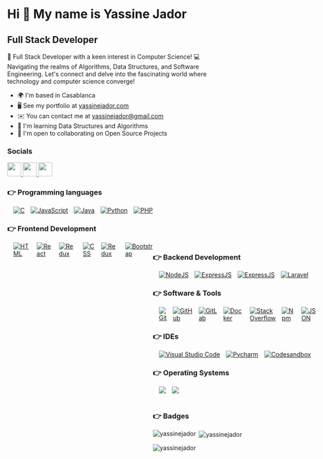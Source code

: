 Hi 👋 My name is Yassine Jador
==============================

Full Stack Developer
--------------------

🚀 Full Stack Developer with a keen interest in Computer Science! 💻 Navigating the realms of Algorithms, Data Structures, and Software Engineering. Let's connect and delve into the fascinating world where technology and computer science converge!

* 🌍  I'm based in Casablanca
* 🖥️  See my portfolio at [yassinejador.com](http://yassinejador.com)
* ✉️  You can contact me at [yassinejador@gmail.com](mailto:yassinejador@gmail.com)
* 🧠  I'm learning Data Structures and Algorithms
* 🤝  I'm open to collaborating on Open Source Projects

### Socials

<p align="left"> <a href="https://www.github.com/yassinejador" target="_blank" rel="noreferrer"> <picture> <source media="(prefers-color-scheme: dark)" srcset="https://raw.githubusercontent.com/danielcranney/readme-generator/main/public/icons/socials/github-dark.svg" /> <source media="(prefers-color-scheme: light)" srcset="https://raw.githubusercontent.com/danielcranney/readme-generator/main/public/icons/socials/github.svg" /> <img src="https://raw.githubusercontent.com/danielcranney/readme-generator/main/public/icons/socials/github.svg" width="32" height="32" /> </picture> </a> <a href="https://www.linkedin.com/in/yassinejador" target="_blank" rel="noreferrer"> <picture> <source media="(prefers-color-scheme: dark)" srcset="https://raw.githubusercontent.com/danielcranney/readme-generator/main/public/icons/socials/linkedin-dark.svg" /> <source media="(prefers-color-scheme: light)" srcset="https://raw.githubusercontent.com/danielcranney/readme-generator/main/public/icons/socials/linkedin.svg" /> <img src="https://raw.githubusercontent.com/danielcranney/readme-generator/main/public/icons/socials/linkedin.svg" width="32" height="32" /> </picture> </a> <a href="https://www.x.com/yassine_jador" target="_blank" rel="noreferrer"> <picture> <source media="(prefers-color-scheme: dark)" srcset="https://raw.githubusercontent.com/danielcranney/readme-generator/main/public/icons/socials/twitter-dark.svg" /> <source media="(prefers-color-scheme: light)" srcset="https://raw.githubusercontent.com/danielcranney/readme-generator/main/public/icons/socials/twitter.svg" /> <img src="https://raw.githubusercontent.com/danielcranney/readme-generator/main/public/icons/socials/twitter.svg" width="32" height="32" /> </picture></a></p>

### 👉 Programming languages

<div style="display: flex"> 
  &emsp; 
  <a href="#" target="_blank"> 
     <img alt="C" src="https://img.shields.io/badge/c-%2300599C.svg?style=for-the-badge&logo=c&logoColor=white">
   </a>
   &emsp; 
  <a href="https://developer.mozilla.org/en-US/docs/Web/JavaScript" target="_blank"> 
     <img alt="JavaScript" src="https://img.shields.io/badge/JavaScript-F7DF1E.svg?style=flat-square&logo=javascript&logoColor=black">
   </a>
  &emsp; 
  <a href="https://www.java.com" target="_blank"> 
    <img alt="Java" src="https://img.shields.io/badge/Java-ED8B00?style=flat-square&logo=openjdk&logoColor=white">
  </a>
  &emsp; 
   <a href="https://www.python.org" target="_blank">
    <img alt="Python" src="https://img.shields.io/badge/Python%20-%2314354C.svg?style=flat-square&logo=python&logoColor=white">
  </a>
  &emsp; 
   <a href="https://www.php.net/" target="_blank">
    <img alt="PHP" src="https://img.shields.io/badge/Php%20-%23474A8A.svg?style=flat-square&logo=php&logoColor=white">
  </a>
</div>

### 👉 Frontend Development
<div style="display: flex"> 
  &emsp; 
  <a href="https://www.w3.org/html/" target="_blank"> 
   <img alt="HTML" src="https://img.shields.io/badge/HTML5%20-%23E34F26.svg?style=flat-square&logo=html5&logoColor=white">
  </a>
  &emsp; 
  <a href="https://www.w3.org/html/" target="_blank"> 
   <img alt="React" src="https://img.shields.io/badge/React-20232A.svg?style=flat-square&logo=react&logoColor=61DAFB">
  </a>
  &emsp; 
  <a href="https://react-redux.js.org/" target="_blank"> 
   <img alt="Redux" src="https://img.shields.io/badge/redux-%23593d88.svg?style=for-the-badge&logo=redux&logoColor=white">
   </a>
   &emsp; 
  <a href="https://www.w3.org/css/" target="_blank"> 
   <img alt="CSS" src="https://img.shields.io/badge/CSS%20-%231572B6.svg?style=flat-square&logo=css3&logoColor=white">
   </a>
   &emsp; 
  <a href="https://www.w3.org/html/" target="_blank"> 
   <img alt="Redux" src="https://img.shields.io/badge/Material--UI-0081CB.svg?style=flat-square&logo=mui&logoColor=white">
   </a>
   &emsp; 
  <a href="https://getbootstrap.com/" target="_blank"> 
   <img alt="Bootstrap" src="https://img.shields.io/badge/Bootstrap-563D7C.svg?style=flat-square&logo=Bootstrap&logoColor=white">
   </a>
<div>

### 👉 Backend Development

<div style="display: flex"> 
  &emsp; 
  <a href="https://www.nodejs.org" target="_blank">
    <img alt="NodeJS" src="https://img.shields.io/badge/NodeJS-339933.svg?style=flat-square&logo=node.js&logoColor=white">
  </a>   
  &emsp; 
  <a href="https://www.expressjs.com" target="_blank"><img alt="ExpressJS" src="https://img.shields.io/badge/ExpressJS-black.svg?style=flat-square&logo=Express&logoColor=white"></a>   
  &emsp; 
  <a href="https://www.symfony.com" target="_blank"><img alt="ExpressJS" src="https://img.shields.io/badge/symfony-%23000000.svg?style=for-the-badge&logo=symfony&logoColor=white"></a>   
  &emsp; 
  <a href="https://www.Laravel.com" target="_blank"><img alt="Laravel" src="https://img.shields.io/badge/laravel-%23FF2D20.svg?style=for-the-badge&logo=laravel&logoColor=white"></a>    
</div>

### 👉 Software & Tools
 
<div style="display: flex"> 
  &emsp;
    <a href="#">
        <img alt="Git" src="https://img.shields.io/badge/Git%20-%23F05033.svg?style=flat-square&logo=git&logoColor=white">
    </a>
  &emsp;
    <a href="#"><img alt="GitHub" src="https://img.shields.io/badge/Github-%23181717.svg?style=flat-square&logo=github&logoColor=white"></a>
  &emsp;
    <a href="#"><img alt="GitLab" src="https://img.shields.io/badge/GitLab-f1f1f1.svg?style=flat-square&logo=gitlab&logoColor=orange"></a>
  &emsp;
    <a href="#"><img alt="Docker" src="https://img.shields.io/badge/Docker-2496ED.svg?style=flat-square&logo=Docker&logoColor=white"></a>
  &emsp;
    <a href="#"><img alt="Stack Overflow" src="https://img.shields.io/badge/-Stack%20Overflow-FE7A16?style=flat-square&logo=stack-overflow&logoColor=white"></a>
  &emsp;
    <a href="#"><img alt="Npm" src="https://img.shields.io/badge/Npm-f1f1f1?style=flat-square&logo=npm&logoColor=red"></a>
  &emsp;
    <a href="#"><img alt="JSON" src="https://img.shields.io/badge/json-%23000000.svg?style=flat-square&logo=json&logoColor=white"></a>
  &emsp;
    <a href="#"><img alt="Postman" src="https://img.shields.io/badge/Postman-FF6C37.svg?style=flat-square&logo=Postman&logoColor=white"></a>
</div>

### 👉 IDEs
 
<div style="display: flex"> 
  &emsp;
    <a href="#"><img alt="Visual Studio Code" src="https://img.shields.io/badge/Visual%20Studio%20Code-0078d7.svg?style=flat-square&logo=visual-studio-code&logoColor=white"></a>
  &emsp;
    <a href="#"><img alt="Pycharm" src="https://img.shields.io/badge/pycharm-143?style=for-the-badge&logo=pycharm&logoColor=black&color=black&labelColor=green" /></a>
  &emsp;
    <a href="#"><img alt="Codesandbox" src="https://img.shields.io/badge/Codesandbox-040404?style=for-the-badge&logo=codesandbox&logoColor=DBDBDB" /></a>
</div>

 ### 👉 Operating Systems
 
<div style="display: flex"> 
  &emsp;
    <a href="#"><img src="https://img.shields.io/badge/Ubuntu-E95420?style=flat-square&logo=ubuntu&logoColor=white"></a>
  &emsp;
    <a href="#"><img src="https://img.shields.io/badge/Windows-0078D6?style=flat-square&logo=windows&logoColor=white"></a>
</div>
<br />

### 👉 Badges

<p><img align="left" src="https://github-readme-stats.vercel.app/api/top-langs?username=yassinejador&show_icons=true&locale=en&layout=compact&theme=tokyonight" alt="yassinejador" /></p>

<p>&nbsp;<img align="center" src="https://github-readme-stats.vercel.app/api?username=yassinejador&show_icons=true&locale=en&theme=tokyonight" alt="yassinejador" /></p>

<p><img align="center" src="https://github-readme-streak-stats.herokuapp.com/?user=yassinejador&&theme=tokyonight" alt="yassinejador" /></p>
